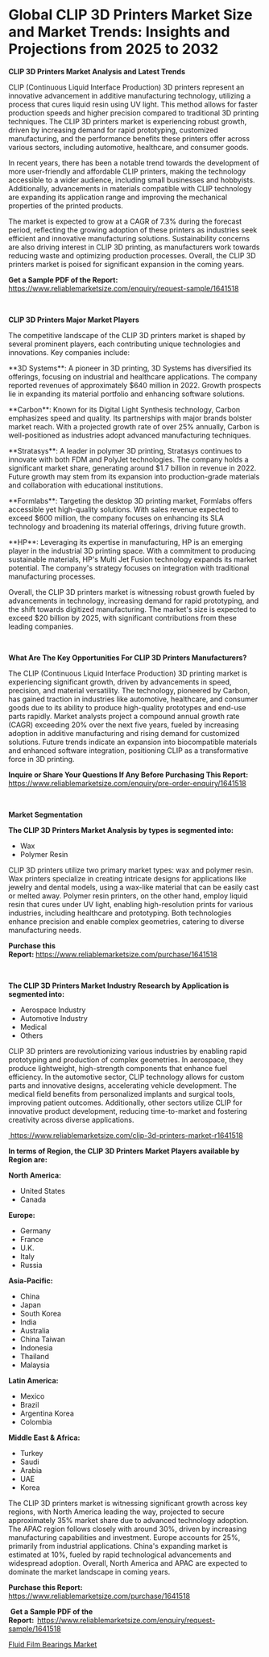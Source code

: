 <p><h1>Global CLIP 3D Printers Market Size and Market Trends: Insights and Projections from 2025 to 2032</h1></p><p><strong>CLIP 3D Printers Market Analysis and Latest Trends</strong></p>
<p><p>CLIP (Continuous Liquid Interface Production) 3D printers represent an innovative advancement in additive manufacturing technology, utilizing a process that cures liquid resin using UV light. This method allows for faster production speeds and higher precision compared to traditional 3D printing techniques. The CLIP 3D printers market is experiencing robust growth, driven by increasing demand for rapid prototyping, customized manufacturing, and the performance benefits these printers offer across various sectors, including automotive, healthcare, and consumer goods.</p><p>In recent years, there has been a notable trend towards the development of more user-friendly and affordable CLIP printers, making the technology accessible to a wider audience, including small businesses and hobbyists. Additionally, advancements in materials compatible with CLIP technology are expanding its application range and improving the mechanical properties of the printed products.</p><p>The market is expected to grow at a CAGR of 7.3% during the forecast period, reflecting the growing adoption of these printers as industries seek efficient and innovative manufacturing solutions. Sustainability concerns are also driving interest in CLIP 3D printing, as manufacturers work towards reducing waste and optimizing production processes. Overall, the CLIP 3D printers market is poised for significant expansion in the coming years.</p></p>
<p><strong>Get a Sample PDF of the Report:&nbsp;</strong> <a href="https://www.reliablemarketsize.com/enquiry/request-sample/1641518?utm_campaign=2561&utm_medium=2&utm_source=Github&utm_content=ia&utm_term=22022025&utm_id=clip-3d-printers">https://www.reliablemarketsize.com/enquiry/request-sample/1641518</a></p>
<p>&nbsp;</p>
<p><strong>CLIP 3D Printers Major Market Players</strong></p>
<p><p>The competitive landscape of the CLIP 3D printers market is shaped by several prominent players, each contributing unique technologies and innovations. Key companies include:</p><p>**3D Systems**: A pioneer in 3D printing, 3D Systems has diversified its offerings, focusing on industrial and healthcare applications. The company reported revenues of approximately $640 million in 2022. Growth prospects lie in expanding its material portfolio and enhancing software solutions.</p><p>**Carbon**: Known for its Digital Light Synthesis technology, Carbon emphasizes speed and quality. Its partnerships with major brands bolster market reach. With a projected growth rate of over 25% annually, Carbon is well-positioned as industries adopt advanced manufacturing techniques.</p><p>**Stratasys**: A leader in polymer 3D printing, Stratasys continues to innovate with both FDM and PolyJet technologies. The company holds a significant market share, generating around $1.7 billion in revenue in 2022. Future growth may stem from its expansion into production-grade materials and collaboration with educational institutions.</p><p>**Formlabs**: Targeting the desktop 3D printing market, Formlabs offers accessible yet high-quality solutions. With sales revenue expected to exceed $600 million, the company focuses on enhancing its SLA technology and broadening its material offerings, driving future growth.</p><p>**HP**: Leveraging its expertise in manufacturing, HP is an emerging player in the industrial 3D printing space. With a commitment to producing sustainable materials, HP's Multi Jet Fusion technology expands its market potential. The company's strategy focuses on integration with traditional manufacturing processes.</p><p>Overall, the CLIP 3D printers market is witnessing robust growth fueled by advancements in technology, increasing demand for rapid prototyping, and the shift towards digitized manufacturing. The market's size is expected to exceed $20 billion by 2025, with significant contributions from these leading companies.</p></p>
<p>&nbsp;</p>
<p><strong>What Are The Key Opportunities For CLIP 3D Printers Manufacturers?</strong></p>
<p><p>The CLIP (Continuous Liquid Interface Production) 3D printing market is experiencing significant growth, driven by advancements in speed, precision, and material versatility. The technology, pioneered by Carbon, has gained traction in industries like automotive, healthcare, and consumer goods due to its ability to produce high-quality prototypes and end-use parts rapidly. Market analysts project a compound annual growth rate (CAGR) exceeding 20% over the next five years, fueled by increasing adoption in additive manufacturing and rising demand for customized solutions. Future trends indicate an expansion into biocompatible materials and enhanced software integration, positioning CLIP as a transformative force in 3D printing.</p></p>
<p><strong>Inquire or Share Your Questions If Any Before Purchasing This Report:</strong> <a href="https://www.reliablemarketsize.com/enquiry/pre-order-enquiry/1641518?utm_campaign=2561&utm_medium=2&utm_source=Github&utm_content=ia&utm_term=22022025&utm_id=clip-3d-printers">https://www.reliablemarketsize.com/enquiry/pre-order-enquiry/1641518</a></p>
<p>&nbsp;</p>
<p><strong>Market Segmentation</strong></p>
<p><strong>The CLIP 3D Printers Market Analysis by types is segmented into:</strong></p>
<p><ul><li>Wax</li><li>Polymer Resin</li></ul></p>
<p><p>CLIP 3D printers utilize two primary market types: wax and polymer resin. Wax printers specialize in creating intricate designs for applications like jewelry and dental models, using a wax-like material that can be easily cast or melted away. Polymer resin printers, on the other hand, employ liquid resin that cures under UV light, enabling high-resolution prints for various industries, including healthcare and prototyping. Both technologies enhance precision and enable complex geometries, catering to diverse manufacturing needs.</p></p>
<p><strong>Purchase this Report:&nbsp;</strong><a href="https://www.reliablemarketsize.com/purchase/1641518?utm_campaign=2561&utm_medium=2&utm_source=Github&utm_content=ia&utm_term=22022025&utm_id=clip-3d-printers">https://www.reliablemarketsize.com/purchase/1641518</a></p>
<p>&nbsp;</p>
<p><strong>The CLIP 3D Printers Market Industry Research by Application is segmented into:</strong></p>
<p><ul><li>Aerospace Industry</li><li>Automotive Industry</li><li>Medical</li><li>Others</li></ul></p>
<p><p>CLIP 3D printers are revolutionizing various industries by enabling rapid prototyping and production of complex geometries. In aerospace, they produce lightweight, high-strength components that enhance fuel efficiency. In the automotive sector, CLIP technology allows for custom parts and innovative designs, accelerating vehicle development. The medical field benefits from personalized implants and surgical tools, improving patient outcomes. Additionally, other sectors utilize CLIP for innovative product development, reducing time-to-market and fostering creativity across diverse applications.</p></p>
<p><a href="https://www.reliablemarketsize.com/clip-3d-printers-market-r1641518?utm_campaign=2561&utm_medium=2&utm_source=Github&utm_content=ia&utm_term=22022025&utm_id=clip-3d-printers">&nbsp;https://www.reliablemarketsize.com/clip-3d-printers-market-r1641518</a></p>
<p><strong>In terms of Region, the CLIP 3D Printers Market Players available by Region are:</strong></p>
<p>
    <p> <strong> North America: </strong>
        <ul>
            <li>United States</li>
            <li>Canada</li>
        </ul>
        </p> 
    <p> <strong> Europe: </strong>
        <ul>
            <li>Germany</li>
            <li>France</li>
            <li>U.K.</li>
            <li>Italy</li>
            <li>Russia</li>
        </ul>
        </p> 
    <p> <strong> Asia-Pacific: </strong>
        <ul>
            <li>China</li>
            <li>Japan</li>
            <li>South Korea</li>
            <li>India</li>
            <li>Australia</li>
            <li>China Taiwan</li>
            <li>Indonesia</li>
            <li>Thailand</li>
            <li>Malaysia</li>
        </ul>
        </p> 
    <p> <strong> Latin America: </strong>
        <ul>
            <li>Mexico</li>
            <li>Brazil</li>
            <li>Argentina Korea</li>
            <li>Colombia</li>
        </ul>
        </p> 
    <p> <strong> Middle East & Africa: </strong>
        <ul>
            <li>Turkey</li>
            <li>Saudi</li>
            <li>Arabia</li>
            <li>UAE</li>
            <li>Korea</li>
        </ul>
    </p>
    </p>
<p><p>The CLIP 3D printers market is witnessing significant growth across key regions, with North America leading the way, projected to secure approximately 35% market share due to advanced technology adoption. The APAC region follows closely with around 30%, driven by increasing manufacturing capabilities and investment. Europe accounts for 25%, primarily from industrial applications. China's expanding market is estimated at 10%, fueled by rapid technological advancements and widespread adoption. Overall, North America and APAC are expected to dominate the market landscape in coming years.</p></p>
<p><strong>Purchase this Report: </strong><a href="https://www.reliablemarketsize.com/purchase/1641518?utm_campaign=2561&utm_medium=2&utm_source=Github&utm_content=ia&utm_term=22022025&utm_id=clip-3d-printers">https://www.reliablemarketsize.com/purchase/1641518</a></p>
<p>&nbsp;<strong>Get a Sample PDF of the Report:&nbsp;&nbsp;</strong><a href="https://www.reliablemarketsize.com/enquiry/request-sample/1641518?utm_campaign=2561&utm_medium=2&utm_source=Github&utm_content=ia&utm_term=22022025&utm_id=clip-3d-printers">https://www.reliablemarketsize.com/enquiry/request-sample/1641518</a></p>
<p><strong></strong></p>
<p><p><a href="https://github.com/waverlyam689/Market-Research-Report-List-1/blob/main/fluid-film-bearings-market.md?utm_campaign=2561&utm_medium=2&utm_source=Github&utm_content=ia&utm_term=22022025&utm_id=clip-3d-printers">Fluid Film Bearings Market</a></p></p>